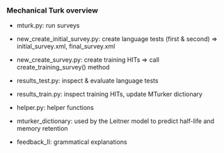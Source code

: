 ### Mechanical Turk overview

- mturk.py: run surveys
- new_create_initial_survey.py: create language tests (first & second) => initial_survey.xml, final_survey.xml
- new_create_survey.py: create training HITs => call create_training_survey() method
- results_test.py: inspect & evaluate language tests
- results_train.py: inspect training HITs, update MTurker dictionary
- helper.py: helper functions

- mturker_dictionary: used by the Leitner model to predict half-life and memory retention
- feedback_II: grammatical explanations
